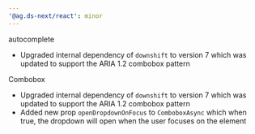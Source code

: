 ```yaml
---
'@ag.ds-next/react': minor
---
```


autocomplete

- Upgraded internal dependency of `downshift` to version 7 which was updated to support the ARIA 1.2 combobox pattern

Combobox

- Upgraded internal dependency of `downshift` to version 7 which was updated to support the ARIA 1.2 combobox pattern
- Added new prop `openDropdownOnFocus` to `ComboboxAsync` which when true, the dropdown will open when the user focuses on the element